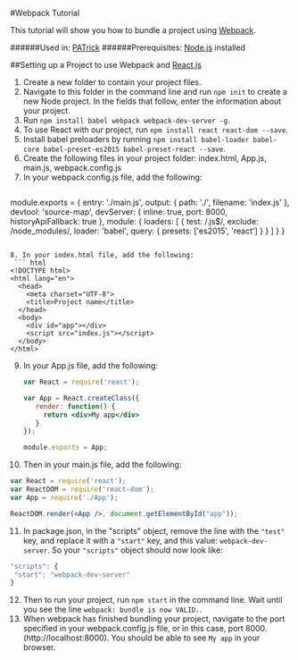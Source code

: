 #Webpack Tutorial

This tutorial will show you how to bundle a project using [Webpack]. 

######Used in: [PATrick]
######Prerequisites: [Node.js] installed

##Setting up a Project to use Webpack and [React.js]

1. Create a new folder to contain your project files.
2. Navigate to this folder in the command line and run `npm init` to create a new Node project. In the fields that follow, enter the information about your project.
3. Run `npm install babel webpack webpack-dev-server -g`. 
4. To use React with our project, run `npm install react react-dom --save`.
5. Install babel preloaders by running `npm install babel-loader babel-core babel-preset-es2015 babel-preset-react --save`.
6. Create the following files in your project folder: index.html, App.js, main.js, webpack.config.js
7. In your webpack.config.js file, add the following: 
   ``` javascript
  module.exports = {
    entry: './main.js',
    output: {
      path: './',
      filename: 'index.js'
    },
    devtool: 'source-map',
    devServer: {
      inline: true,
      port: 8000,
      historyApiFallback: true
    },
    module: {
      loaders: [
        {
          test: /\.js$/,
          exclude: /node_modules/,
          loader: 'babel',
          query: {
            presets: ['es2015', 'react']
          }
        }
      ]
    }
  }
  ```

8. In your index.html file, add the following:
   ``` html
  <!DOCTYPE html>
  <html lang="en">
    <head>
      <meta charset="UTF-8">
      <title>Project name</title>
    </head>
    <body>
      <div id="app"></div>
      <script src="index.js"></script>
    </body>
  </html>
  ```

9. In your App.js file, add the following:
   ```jsx
   var React = require('react');
   
   var App = React.createClass({
      render: function() {
        return <div>My app</div>
      }
   });
   
   module.exports = App;
   ```
   
10. Then in your main.js file, add the following:
   ```jsx
   var React = require('react');
   var ReactDOM = require('react-dom');
   var App = require('./App');
   
   ReactDOM.render(<App />, document.getElementById("app"));
   ```
   
11. In package.json, in the "scripts" object, remove the line with the `"test"` key, and replace it with a `"start"` key, and this value: `webpack-dev-server`. So your `"scripts"` object should now look like:
   ``` javascript
  "scripts": {
    "start": "webpack-dev-server"
  }
  ```
12. Then to run your project, run `npm start` in the command line. Wait until you see the line `webpack: bundle is now VALID.`.
13. When webpack has finished bundling your project, navigate to the port specified in your webpack.config.js file, or in this case, port 8000. (http://localhost:8000). You should be able to see `My app` in your browser.

[//]: #
  [Node.js]: <https://nodejs.org/en/>
  [PATrick]: <https://github.ibm.com/dteam/PATRICK>
  [React.js]: <https://facebook.github.io/react/>
  [Webpack]: <https://webpack.github.io/>
